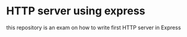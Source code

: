 # HTTP server using express
 this repository is an exam on how to write first HTTP server in Express
